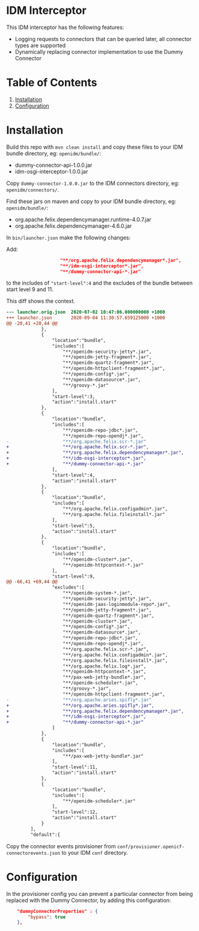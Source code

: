 # IDM Interceptor
This IDM interceptor has the following features:
* Logging requests to connectors that can be queried later, all connector types are supported
* Dynamically replacing connector implementation to use the Dummy Connector

# Table of Contents
1. [Installation](#installation)
1. [Configuration](#configuration)

# Installation

Build this repo with `mvn clean install` and copy these files to your IDM bundle directory, eg: `openidm/bundle/`:

* dummy-connector-api-1.0.0.jar
* idm-osgi-interceptor-1.0.0.jar

Copy `dummy-connector-1.0.0.jar` to the IDM connectors directory, eg: `openidm/connectors/`.

Find these jars on maven and copy to your IDM bundle directory, eg: `openidm/bundle/`:

* org.apache.felix.dependencymanager.runtime-4.0.7.jar
* org.apache.felix.dependencymanager-4.6.0.jar

In `bin/launcher.json` make the following changes:

Add:
```json
                    "**/org.apache.felix.dependencymanager*.jar",
                    "**/idm-osgi-interceptor*.jar",
                    "**/dummy-connector-api-*.jar"
```

to the includes of `"start-level":4` and the excludes of the bundle between start level 9 and 11.

This diff shows the context.

```diff
--- launcher.orig.json  2020-07-02 10:47:06.000000000 +1000
+++ launcher.json       2020-09-04 11:30:57.659125000 +1000
@@ -20,41 +20,44 @@
             },
             {
                 "location":"bundle",
                 "includes":[
                     "**/openidm-security-jetty*.jar",
                     "**/openidm-jetty-fragment*.jar",
                     "**/openidm-quartz-fragment*.jar",
                     "**/openidm-httpclient-fragment*.jar",
                     "**/openidm-config*.jar",
                     "**/openidm-datasource*.jar",
                     "**/groovy-*.jar"
                 ],
                 "start-level":3,
                 "action":"install.start"
             },
             {
                 "location":"bundle",
                 "includes":[
                     "**/openidm-repo-jdbc*.jar",
                     "**/openidm-repo-opendj*.jar",
-                    "**/org.apache.felix.scr-*.jar"
+                    "**/org.apache.felix.scr-*.jar",
+                    "**/org.apache.felix.dependencymanager*.jar",
+                    "**/idm-osgi-interceptor*.jar",
+                    "**/dummy-connector-api-*.jar"
                 ],
                 "start-level":4,
                 "action":"install.start"
             },
             {
                 "location":"bundle",
                 "includes":[
                     "**/org.apache.felix.configadmin*.jar",
                     "**/org.apache.felix.fileinstall*.jar"
                 ],
                 "start-level":5,
                 "action":"install.start"
             },
             {
                 "location":"bundle",
                 "includes":[
                     "**/openidm-cluster*.jar",
                     "**/openidm-httpcontext-*.jar"
                 ],
                 "start-level":9,
@@ -66,41 +69,44 @@
                 "excludes":[
                     "**/openidm-system-*.jar",
                     "**/openidm-security-jetty*.jar",
                     "**/openidm-jaas-loginmodule-repo*.jar",
                     "**/openidm-jetty-fragment*.jar",
                     "**/openidm-quartz-fragment*.jar",
                     "**/openidm-cluster*.jar",
                     "**/openidm-config*.jar",
                     "**/openidm-datasource*.jar",
                     "**/openidm-repo-jdbc*.jar",
                     "**/openidm-repo-opendj*.jar",
                     "**/org.apache.felix.scr-*.jar",
                     "**/org.apache.felix.configadmin*.jar",
                     "**/org.apache.felix.fileinstall*.jar",
                     "**/org.apache.felix.log*.jar",
                     "**/openidm-httpcontext-*.jar",
                     "**/pax-web-jetty-bundle*.jar",
                     "**/openidm-scheduler*.jar",
                     "**/groovy-*.jar",
                     "**/openidm-httpclient-fragment*.jar",
-                    "**/org.apache.aries.spifly*.jar"
+                    "**/org.apache.aries.spifly*.jar",
+                    "**/org.apache.felix.dependencymanager*.jar",
+                    "**/idm-osgi-interceptor*.jar",
+                    "**/dummy-connector-api-*.jar"
                 ]
             },
             {
                 "location":"bundle",
                 "includes":[
                     "**/pax-web-jetty-bundle*.jar"
                 ],
                 "start-level":11,
                 "action":"install.start"
             },
             {
                 "location":"bundle",
                 "includes":[
                     "**/openidm-scheduler*.jar"
                 ],
                 "start-level":12,
                 "action":"install.start"
             }
         ],
         "default":{

```

Copy the connector events provisioner from `conf/provisioner.openicf-connectorevents.json` to your IDM `conf` directory.

# Configuration

In the provisioner config you can prevent a particular connector from being replaced with the Dummy Connector, by adding this configuration:

```json
    "dummyConnectorProperties" : {
        "bypass": true
    },
```

